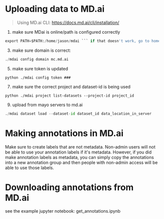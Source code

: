 # Uploading data to MD.ai
> Using MD.ai CLI: https://docs.md.ai/cli/installation/
1. make sure MDai is online/path is configured correctly
```python
export PATH=$PATH:/home/jason/mdai ``` if that doesn't work, go to home dir and use:  ```"./mdai [commands]"
```

3. make sure domain is correct:
```python
./mdai config domain mc.md.ai
```

5. make sure token is updated
```
python ./mdai config token ###
```

7. make sure the correct project and dataset-id is being used
```
python ./mdai project list-datasets --project-id project_id
```

9. upload from mayo servers to md.ai
```python
./mdai dataset load --dataset-id dataset_id data_location_in_server
```

# Making annotations in MD.ai
Make sure to create labels that are not metadata. Non-admin users will not be able to use your annotation labels if it's metadata. However, if you did make annotation labels as metadata, you can simply copy the annotations into a new annotation group and then people with non-admin access will be able to use those labels.

# Downloading annotations from MD.ai
see the example jupyter notebook: get_annotations.ipynb
